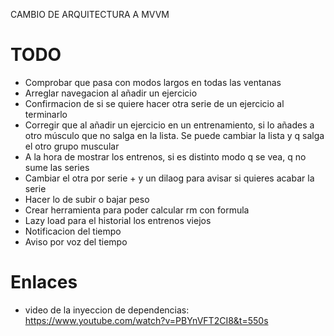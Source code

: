 CAMBIO DE ARQUITECTURA A MVVM

# TODO
- Comprobar que pasa con modos largos en todas las ventanas
- Arreglar navegacion al añadir un ejercicio
- Confirmacion de si se quiere hacer otra serie de un ejercicio al terminarlo
- Corregir que al añadir un ejercicio en un entrenamiento, si lo añades a otro músculo que no salga en la lista. Se puede cambiar la lista y q salga el otro grupo muscular
- A la hora de mostrar los entrenos, si es distinto modo q se vea, q no sume las series
- Cambiar el otra por serie + y un dilaog para avisar si quieres acabar la serie
- Hacer lo de subir o bajar peso
- Crear herramienta para poder calcular rm con formula
- Lazy load para el historial los entrenos viejos
- Notificacion del tiempo
- Aviso por voz del tiempo

# Enlaces
- video de la inyeccion de dependencias: https://www.youtube.com/watch?v=PBYnVFT2CI8&t=550s

